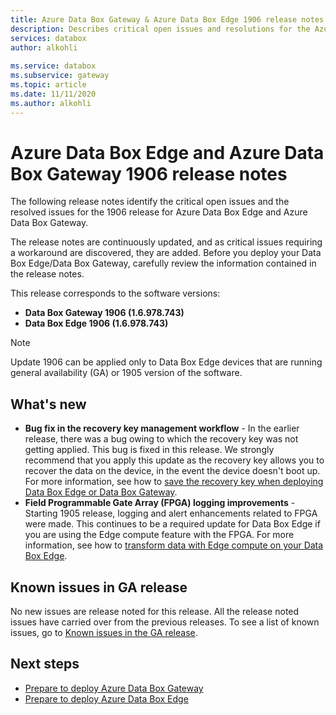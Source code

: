 ```yaml
---
title: Azure Data Box Gateway & Azure Data Box Edge 1906 release notes| Microsoft Docs
description: Describes critical open issues and resolutions for the Azure Data Box Gateway and Azure Data Box Edge running 1906 release.
services: databox
author: alkohli
 
ms.service: databox
ms.subservice: gateway
ms.topic: article
ms.date: 11/11/2020
ms.author: alkohli
---
```


# Azure Data Box Edge and Azure Data Box Gateway 1906 release notes

The following release notes identify the critical open issues and the resolved issues for the 1906 release for Azure Data Box Edge and Azure Data Box Gateway. 

The release notes are continuously updated, and as critical issues requiring a workaround are discovered, they are added. Before you deploy your Data Box Edge/Data Box Gateway, carefully review the information contained in the release notes.

This release corresponds to the software versions:

- **Data Box Gateway 1906 (1.6.978.743)**
- **Data Box Edge 1906 (1.6.978.743)**

> [!NOTE]
> Update 1906 can be applied only to Data Box Edge devices that are running general availability (GA) or 1905 version of the software.

## What's new

- **Bug fix in the recovery key management workflow** -  In the earlier release, there was a bug owing to which the recovery key was not getting applied. This bug is fixed in this release. We strongly recommend that you apply this update as the recovery key allows you to recover the data on the device, in the event the device doesn't boot up. For more information, see how to [save the recovery key when deploying Data Box Edge or Data Box Gateway](../databox-online/azure-stack-edge-deploy-connect-setup-activate.md#set-up-and-activate-the-physical-device).
- **Field Programmable Gate Array (FPGA) logging improvements** -  Starting 1905 release, logging and alert enhancements related to FPGA were made. This continues to be a required update for Data Box Edge if you are using the Edge compute feature with the FPGA. For more information, see how to [transform data with Edge compute on your Data Box Edge](../databox-online/azure-stack-edge-deploy-configure-compute-advanced.md).

## Known issues in GA release

No new issues are release noted for this release. All the release noted issues have carried over from the previous releases. To see a list of known issues, go to [Known issues in the GA release](data-box-gateway-release-notes.md#known-issues-in-ga-release).


## Next steps

- [Prepare to deploy Azure Data Box Gateway](data-box-gateway-deploy-prep.md)
- [Prepare to deploy Azure Data Box Edge](../databox-online/azure-stack-edge-deploy-prep.md)
